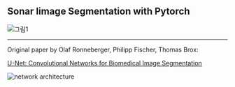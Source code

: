 ## Sonar Iimage Segmentation with Pytorch 

![그림1](https://user-images.githubusercontent.com/52238766/212093279-3233945f-866b-49d3-abb6-8ec396caae8d.png)

---

Original paper by Olaf Ronneberger, Philipp Fischer, Thomas Brox:

[U-Net: Convolutional Networks for Biomedical Image Segmentation](https://arxiv.org/abs/1505.04597)

![network architecture](https://i.imgur.com/jeDVpqF.png)
